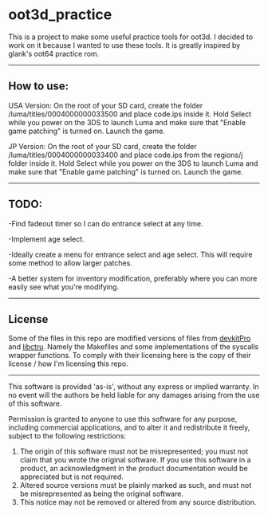 # oot3d_practice
This is a project to make some useful practice tools for oot3d. I decided to work on it because I wanted to use these tools. It is greatly inspired by glank's oot64 practice rom.

------------------------------------------------------------------------

## How to use:

USA Version:
On the root of your SD card, create the folder /luma/titles/0004000000033500 and place code.ips inside it. Hold Select while you power on the 3DS to launch Luma and make sure that "Enable game patching" is turned on. Launch the game.

JP Version:
On the root of your SD card, create the folder /luma/titles/0004000000033400 and place code.ips from the regions/j folder inside it. Hold Select while you power on the 3DS to launch Luma and make sure that "Enable game patching" is turned on. Launch the game.

------------------------------------------------------------------------

## TODO:
-Find fadeout timer so I can do entrance select at any time.

-Implement age select.

-Ideally create a menu for entrance select and age select. This will require some method to allow larger patches.

-A better system for inventory modification, preferably where you can more easily see what you're modifying.

------------------------------------------------------------------------

## License

 Some of the files in this repo are modified versions of files from [devkitPro](https://devkitpro.org/wiki/Getting_Started) and [libctru](https://github.com/smealum/ctrulib). Namely the Makefiles and some implementations of the syscalls wrapper functions. To comply with their licensing here is the copy of their license / how I'm licensing this repo.

------------------------------------------------------------------------

  This software is provided 'as-is', without any express or implied
  warranty.  In no event will the authors be held liable for any
  damages arising from the use of this software.

  Permission is granted to anyone to use this software for any
  purpose, including commercial applications, and to alter it and
  redistribute it freely, subject to the following restrictions:

  1. The origin of this software must not be misrepresented; you
     must not claim that you wrote the original software. If you use
     this software in a product, an acknowledgment in the product
     documentation would be appreciated but is not required.
  2. Altered source versions must be plainly marked as such, and
     must not be misrepresented as being the original software.
  3. This notice may not be removed or altered from any source
     distribution.
